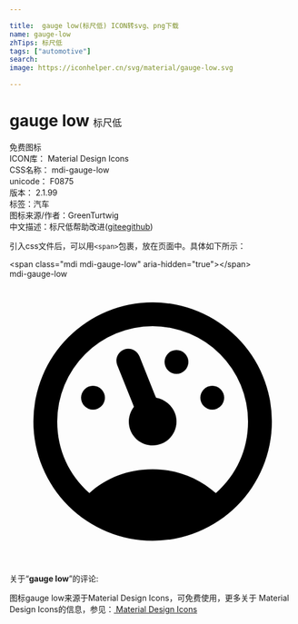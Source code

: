 ```yaml
---

title:  gauge low(标尺低) ICON转svg、png下载
name: gauge-low
zhTips: 标尺低
tags: ["automotive"]
search: 
image: https://iconhelper.cn/svg/material/gauge-low.svg

---
```


# gauge low  <small style="font-size: 60%;font-weight: 100">标尺低</small>


<div class="detail-page">
<p>
<span><span class="badge-success badge">免费图标</span> </span>
<br/>
<span>
ICON库：
<span class="badge-secondary badge">Material Design Icons</span> 
</span>
<br/>
<span>
CSS名称：
<span class="badge-secondary badge">mdi-gauge-low</span> 
</span>
<br/>
<span>
unicode：
<span class="badge-secondary badge">F0875</span> 
<copy-btn content='F0875' btn-title=""></copy-btn>
<copy-btn :content='String.fromCodePoint(parseInt("F0875", 16))' btn-title="复制U"></copy-btn>
</span>
<br/>
<span>
版本：
<span class="badge-secondary badge">2.1.99</span> 
</span><br/><span>标签：<span class="badge-light badge"><router-link to="/tags/automotive.html">汽车</router-link></span></span>
<br/>
<span>图标来源/作者：<span class="badge-light badge">GreenTurtwig</span></span> 
<br/>
<span class="zh-detail">中文描述：<span class="badge-primary badge">标尺低</span><span class="help-link"><span>帮助改进</span>(<a href="https://gitee.com/liuwave/icon-helper/edit/master/json/material/gauge-low.json" target="_blank" rel="noopener noreferrer">gitee</a><a href="https://github.com/liuwave/icon-helper/edit/master/json/material/gauge-low.json" target="_blank" rel="noopener noreferrer">github</a></span>)</span><br/>
</p>
</div>
<div class="alert alert-dark">
  <i class="mdi mdi-gauge-low mdi-48px"></i>
  <i class="mdi mdi-gauge-low mdi-36px"></i>
  <i class="mdi mdi-gauge-low mdi-24px"></i>
  <i class="mdi mdi-gauge-low mdi-18px"></i>
</div>
<div>
  <p>引入css文件后，可以用<code>&lt;span&gt;</code>包裹，放在页面中。具体如下所示：    
  </p>
  <div class="alert alert-primary" style="font-size: 14px">
    &lt;span class="mdi mdi-gauge-low" aria-hidden="true"&gt;&lt;/span&gt;
    <copy-btn content='<span class="mdi mdi-gauge-low" aria-hidden="true"></span>'></copy-btn>
  </div>
  <div class="alert alert-secondary">
    <i class="mdi mdi-gauge-low"
    style="font-size: 24px"
    aria-hidden="true"></i> mdi-gauge-low
    <copy-btn content="mdi-gauge-low" btn-title="复制图标名称"></copy-btn>
  </div>
</div>
<div id="svg" class="svg-wrap">
<svg xmlns="http://www.w3.org/2000/svg" viewBox="0 0 24 24"><path d="M12,2A10,10 0 0,1 22,12A10,10 0 0,1 12,22A10,10 0 0,1 2,12A10,10 0 0,1 12,2M12,4A8,8 0 0,0 4,12C4,14.4 5,16.5 6.7,18C8.1,16.7 10,16 12,16C14,16 15.8,16.7 17.3,18C19,16.5 20,14.4 20,12A8,8 0 0,0 12,4M10,5.89C10.38,5.9 10.74,6.15 10.9,6.54L12.19,9.77L12.29,10C13,10.13 13.59,10.6 13.86,11.26C14.27,12.29 13.77,13.45 12.74,13.86C11.71,14.27 10.55,13.77 10.14,12.74C9.88,12.08 10,11.32 10.43,10.76L10.33,10.5L9.04,7.29L9.03,7.26C8.83,6.75 9.08,6.17 9.59,5.96C9.72,5.91 9.85,5.89 10,5.89V5.89M14,6A1,1 0 0,1 15,7A1,1 0 0,1 14,8A1,1 0 0,1 13,7A1,1 0 0,1 14,6M17,9A1,1 0 0,1 18,10A1,1 0 0,1 17,11A1,1 0 0,1 16,10A1,1 0 0,1 17,9M7,9A1,1 0 0,1 8,10A1,1 0 0,1 7,11A1,1 0 0,1 6,10A1,1 0 0,1 7,9Z" /></svg>
</div>
<detail full-name='mdi-gauge-low'></detail>
<div class="icon-detail__container">
<p>关于“<b>gauge low</b>”的评论:</p>
</div>
<Vssue title="关于“gauge low”的评论" />    
<div><p>图标gauge low来源于Material Design Icons，可免费使用，更多关于 Material Design Icons的信息，参见：<a target="_blank" href="https://iconhelper.cn/material.html"> Material Design Icons</a>
</p></div>
